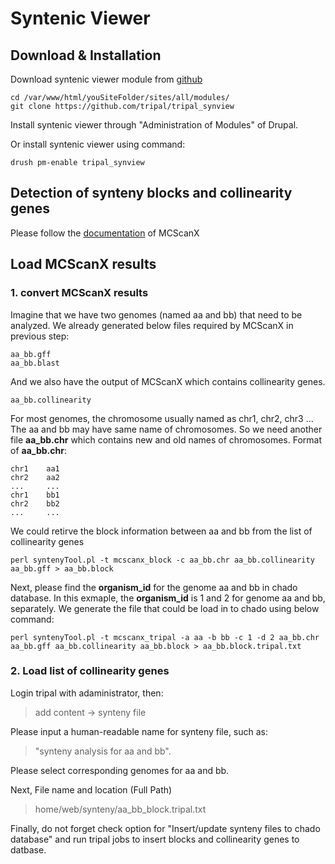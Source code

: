 
# Syntenic Viewer

## Download & Installation

Download syntenic viewer module from [github](https://github.com/tripal/tripal_synview)
```
cd /var/www/html/youSiteFolder/sites/all/modules/
git clone https://github.com/tripal/tripal_synview
```

Install syntenic viewer through "Administration of Modules" of Drupal. 

Or install syntenic viewer using command:
```
drush pm-enable tripal_synview
```

## Detection of synteny blocks and collinearity genes

Please follow the [documentation](http://chibba.pgml.uga.edu/mcscan2/) of MCScanX

## Load MCScanX results

### 1. convert MCScanX results

Imagine that we have two genomes (named aa and bb) that need to be analyzed. 
We already generated below files required by MCScanX in previous step:
```
aa_bb.gff
aa_bb.blast
```

And we also have the output of MCScanX which contains collinearity genes.
```
aa_bb.collinearity
```

For most genomes, the chromosome usually named as chr1, chr2, chr3 ... 
The aa and bb may have same name of chromosomes. So we need another file 
__aa_bb.chr__ which contains new and old names of chromosomes. Format of
__aa_bb.chr__:

```
chr1    aa1
chr2    aa2
...	    ...
chr1    bb1
chr2    bb2
...     ...
```

We could retirve the block information between aa and bb from the
list of collinearity genes
```
perl syntenyTool.pl -t mcscanx_block -c aa_bb.chr aa_bb.collinearity aa_bb.gff > aa_bb.block
```

Next, please find the **organism_id** for the genome aa and bb in chado
database. In this exmaple, the **organism_id** is 1 and 2 for genome aa
and bb, separately. We generate the file that could be load in to chado
using below command:
```
perl syntenyTool.pl -t mcscanx_tripal -a aa -b bb -c 1 -d 2 aa_bb.chr aa_bb.gff aa_bb.collinearity aa_bb.block > aa_bb.block.tripal.txt
```

### 2. Load list of collinearity genes

Login tripal with adaministrator, then:
> add content -> synteny file

Please input a human-readable name for synteny file, such as: 
> "synteny analysis for aa and bb".

Please select corresponding genomes for aa and bb.

Next, File name and location (Full Path) 
> home/web/synteny/aa_bb_block.tripal.txt

Finally, do not forget check option for "Insert/update synteny files to
chado database" and run tripal jobs to insert blocks and collinearity 
genes to datbase.


